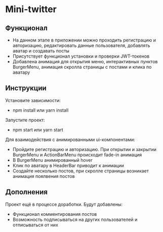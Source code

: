 # Mini-twitter

## Функционал

  - На данном этапе в приложении можно проходить регистрацию и авторизацию, редактировать данные пользователя, добавлять аватар и создавать посты
  - Присутствует функционал установки и проверки JWT-токенов
  - Добавлена анимация для открытия меню, интерактивных пунктов BurgerMenu, анимация скролла страницы с постами и клика по аватару 

## Инструкции

  Установите зависимости:
  
  - npm install или yarn install
  
  Запустите проект:

  - npm start или yarn start


  Для взаимодействия с анимированными ui-компонентами:

  - Пройдите регистрацию и авторизацию. При открытии и закрытии BurgerMenu и ActionBarMenu происходит fade-in анимация
  - В BurgerMenu анимированный hover
  - Клик по аватару в HeaderBar приводит к анимации
  - Создайте несколько постов, при скролле страницы возникает анимация поялвения постов

## Дополнения

  Проект ещё в процессе доработки. Будут добавлены:
  
  - Функционал комментирования постов
  - Возможность подписываться на других пользователей и отписываться от них
